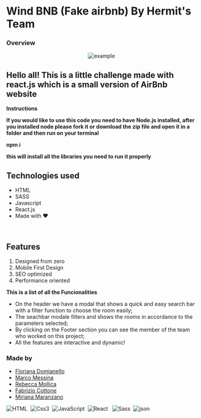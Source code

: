 # Wind BNB (Fake airbnb) By Hermit's Team

### Overview

<p align="center">
  <img src="./example.gif" alt="example"/>
</p>

## Hello all! This is a little challenge made with react.js which is a small version of AirBnb website

**Instructions**

**If you would like to use this code you need to have Node.js installed, after you installed node please fork it or download the zip file and open it in a folder and then run on your terminal**

**npm i**

**this will install all the libraries you need to run it properly**

<h2>Technologies used</h2>
  <ul>
    <li>HTML</li>
    <li>SASS</li>
    <li>Javascript</li>
    <li>React.js</li>
    <li>Made with ❤️</li>
  </ul>

  <br>

<h2>Features</h2>
<ol>
  <li>Designed from zero</li>
  <li>Mobile First Design</li>
  <li>SEO optimized</li>
  <li>Performance oriented</li>
</ol>

**This is a list of all the Funcionalities**

- On the header we have a modal that shows a quick and easy search bar with a filter function to choose the room easily;
- The seachbar modale filters and shows the rooms in accordance to the parameters selected; 
- By clicking on the Footer section you can see the member of the team who worked on this project;
- All the features are interactive and dynamic!

<h3>Made by</h3>
<ul>
  <li>
    <a href="https://github.com/floriana83">
      Floriana Domianello
    </a>
  </li>
  
  <li>
    <a href="https://github.com/Voldrak">
      Marco Messina
    </a>
  </li>
  <li>
    <a href="https://github.com/rebecca-xm">
      Rebecca Mollica
    </a>
  </li>
  <li>
    <a href="https://github.com/Fablizio">
      Fabrizio Cottone
    </a>
  </li>
  <li>
    <a href="https://github.com/MirMara">
      Miriana Maranzano
    </a>
  </li>
</ul>

<img alt="HTML" src="https://img.shields.io/badge/HTML-E34F26?logo=html5&logoColor=white&style=for-the-badge" />&nbsp;
<img alt="Css3" src="https://img.shields.io/badge/CSS3-1572B6?style=for-the-badge&logo=css3&logoColor=white" />&nbsp;
<img alt="JavaScript" src="https://img.shields.io/badge/JavaScript-F7DF1E?logo=javascript&logoColor=white&style=for-the-badge" />&nbsp;
<img alt="React" src="https://img.shields.io/badge/React-61DAFB?logo=react&logoColor=white&style=for-the-badge" /> &nbsp;
<img alt="Sass" src="https://img.shields.io/badge/Sass-CC6699?logo=sass&logoColor=white&style=for-the-badge" />&nbsp;
<img alt="json" src="https://img.shields.io/badge/json-5E5C5C?style=for-the-badge&logo=json&logoColor=white" />&nbsp;
